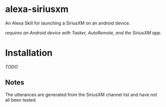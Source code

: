 # alexa-siriusxm
An Alexa Skill for launching a SiriusXM on an android device.

*requires an Android device with Tasker, AutoRemote, and the SiriusXM app.*

Installation
============
*TODO*

Notes
-----
The utterances are generated from the SiriusXM channel list and have not all been tested.
